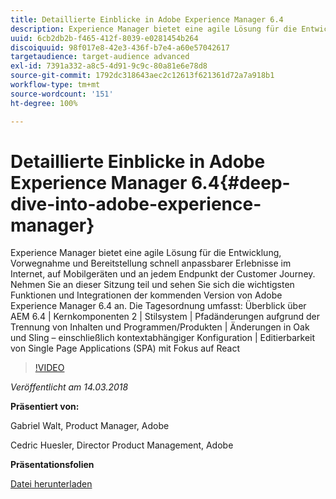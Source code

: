 ```yaml
---
title: Detaillierte Einblicke in Adobe Experience Manager 6.4
description: Experience Manager bietet eine agile Lösung für die Entwicklung, Vorwegnahme und Bereitstellung schnell anpassbarer Erlebnisse im Internet, auf Mobilgeräten und an jedem Endpunkt der Customer Journey. In dieser Sitzung erhalten Sie eine Vorschau auf die wichtigsten Funktionen und Integrationen der kommenden Version von Adobe Experience Manager 6.4.
uuid: 6cb2db2b-f465-412f-8039-e0281454b264
discoiquuid: 98f017e8-42e3-436f-b7e4-a60e57042617
targetaudience: target-audience advanced
exl-id: 7391a332-a8c5-4d91-9c9c-80a81e6e78d8
source-git-commit: 1792dc318643aec2c12613f621361d72a7a918b1
workflow-type: tm+mt
source-wordcount: '151'
ht-degree: 100%

---
```


# Detaillierte Einblicke in Adobe Experience Manager 6.4{#deep-dive-into-adobe-experience-manager}

Experience Manager bietet eine agile Lösung für die Entwicklung, Vorwegnahme und Bereitstellung schnell anpassbarer Erlebnisse im Internet, auf Mobilgeräten und an jedem Endpunkt der Customer Journey. Nehmen Sie an dieser Sitzung teil und sehen Sie sich die wichtigsten Funktionen und Integrationen der kommenden Version von Adobe Experience Manager 6.4 an. Die Tagesordnung umfasst: Überblick über AEM 6.4 | Kernkomponenten 2 | Stilsystem | Pfadänderungen aufgrund der Trennung von Inhalten und Programmen/Produkten | Änderungen in Oak und Sling – einschließlich kontextabhängiger Konfiguration | Editierbarkeit von Single Page Applications (SPA) mit Fokus auf React

>[!VIDEO](https://video.tv.adobe.com/v/21749/?quality=9)

*Veröffentlicht am 14.03.2018*

**Präsentiert von:**

Gabriel Walt, Product Manager, Adobe

Cedric Huesler, Director Product Management, Adobe

**Präsentationsfolien**

[Datei herunterladen](assets/aem64-developerupdate31418.pdf)

<!--
[Get back to the Overview](https://helpx.adobe.com/experience-manager/kt/eseminars/gems/aem-index.html)
-->
